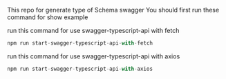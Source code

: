 This repo for generate type of Schema swagger
You should first run these command for show example

run this command for use swagger-typescript-api with fetch

```js
npm run start-swagger-typescript-api-with-fetch
```
run this command for use swagger-typescript-api with axios 

```js
npm run start-swagger-typescript-api-with-axios
```

[//]: # (run this command download and generate)

[//]: # ()
[//]: # (```js)

[//]: # (npm run download-and-generate)

[//]: # (```)

[//]: # ()
[//]: # (if you want to run separate files)

[//]: # ()
[//]: # (first run )

[//]: # ()
[//]: # (```js)

[//]: # (ts-node downloadSwagger)

[//]: # (```)

[//]: # ()
[//]: # (Second run)

[//]: # ()
[//]: # (```js)

[//]: # (ts-node generateTypes)

[//]: # (```)
